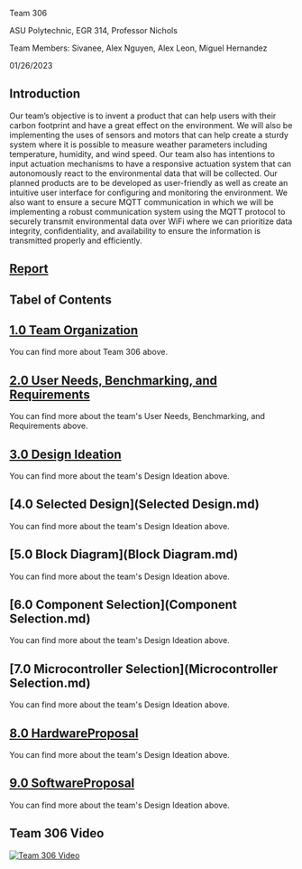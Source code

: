 Team 306

ASU Polytechnic, EGR 314, Professor Nichols <r>

Team Members: 
Sivanee, Alex Nguyen, Alex Leon, Miguel Hernandez

01/26/2023


**Introduction**
---
Our team’s objective is to invent a product that can help users with their carbon footprint and have a great effect on the environment. We will also be implementing the uses of sensors and motors that can help create a sturdy system where it is possible to measure weather parameters including temperature, humidity, and wind speed. Our team also has intentions to input actuation mechanisms to have a responsive actuation system that can autonomously react to the environmental data that will be collected. Our planned products are to be developed as user-friendly as well as create an intuitive user interface for configuring and monitoring the environment. We also want to ensure a secure MQTT communication in which we will be implementing a robust communication system using the MQTT protocol to securely transmit environmental data over WiFi where we can prioritize data integrity, confidentiality, and availability to ensure the information is transmitted properly and efficiently.

## [Report](Report.md)
  
**Tabel of Contents**
  ---
## [1.0 Team Organization](Team_Organization.md)
You can find more about Team 306 above. 
## [2.0 User Needs, Benchmarking, and Requirements](UserNeeds_Benchmarking_and_Requirements.md)
You can find more about the team's User Needs, Benchmarking, and Requirements above.
## [3.0 Design Ideation](Design_Ideation.md)
You can find more about the team's Design Ideation above.
## [4.0 Selected Design](Selected Design.md)
You can find more about the team's Design Ideation above.
## [5.0 Block Diagram](Block Diagram.md)
You can find more about the team's Design Ideation above.
## [6.0 Component Selection](Component Selection.md)
You can find more about the team's Design Ideation above.
## [7.0 Microcontroller Selection](Microcontroller Selection.md)
You can find more about the team's Design Ideation above.
## [8.0 HardwareProposal](Hardware_Proposal.md)
You can find more about the team's Design Ideation above.
## [9.0 SoftwareProposal](Software_Proposal.md)
You can find more about the team's Design Ideation above.


## Team 306 Video

[![Team 306 Video](http://img.youtube.com/vi/Inl4mMgCcvc/0.jpg)](https://www.youtube.com/watch?v=Inl4mMgCcvc "Team 306 Video")
